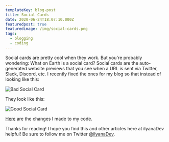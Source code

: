 ```yaml
---
templateKey: blog-post
title: Social Cards
date: 2020-06-24T18:07:10.000Z
featuredpost: true
featuredimage: /img/social-cards.png
tags:
  - blogging
  - coding
---
```


Social cards are pretty cool when they work. But you're probably wondering: What on Earth is a social card? Social cards are the auto-generated website previews that you see when a URL is sent via Twitter, Slack, Discord, etc. I recently fixed the ones for my blog so that instead of looking like this:

![Bad Social Card](/img/social-cards-bad.png "Bad Social Card")

They look like this:

![Good Social Card](/img/social-cards-good.png "Good Social Card")

[Here](https://github.com/ilyanaDev/ilyanaDevBlog/commit/de5ba0b52bbc33cfccf125f4b285f59b8f5d3208) are the changes I made to my code.

Thanks for reading! I hope you find this and other articles here at ilyanaDev helpful! Be sure to follow me on Twitter [@ilyanaDev](https://twitter.com/ilyanaDev).
